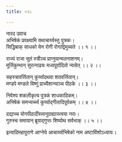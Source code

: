 ```yaml
---
title: ०२८

---
```

नारद उवाच  
अभिषेकं प्रवक्ष्यामि यथाचार्य्यस्तु पुत्रकः।  
सिद्धिबाक् साधको येन रोगी रोगाद्विमुच्यते ।। १ ।।  
  
राज्यं राजा सुतं स्त्रीञ्च प्राप्नुयान्मलनाशनम्।  
मूर्त्तिकुम्भान् सुरत्नाढ्यः मध्यपूर्वादितो न्यसेत् ।। २ ।।  
  
सहस्त्रावर्त्तितान् कुर्य्यादथवा शतवर्त्तितान्।  
मण्डपे मण्डले विष्णुं प्राच्यैशान्याञ्च पीठके ।। ३ ।।  
  
निवेश्य शकलीकृत्य पुत्रकं शाधकादिकम्।  
अभिषेकं समभ्यर्च्च्य कुर्य्याद्‌गीतादिपूर्वकम् ।। ४ ।।  
  
दद्याच्च योगपीठादींस्त्वनुग्राह्यास्त्वया नराः।  
गुरुस्च समायान् ब्रूयाद्‌गुप्तः शिष्योथ सर्वभाक् ।। ५ ।।  
  
इत्यादिमहापुराणे आग्नेये आचार्य्याभिषेको नाम अष्टाविंशोऽध्यायः।